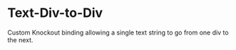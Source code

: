 Text-Div-to-Div
===============

Custom Knockout binding allowing a single text string to go from one div to the next.
